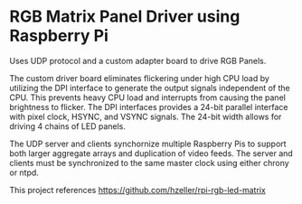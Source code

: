 # RGB Matrix Panel Driver using Raspberry Pi
Uses UDP protocol and a custom adapter board to drive RGB Panels.

The custom driver board eliminates flickering under high CPU load by utilizing the DPI interface to generate the output signals independent of the CPU.  This prevents heavy CPU load and interrupts from causing the panel brightness to flicker.  The DPI interfaces provides a 24-bit parallel interface with pixel clock, HSYNC, and VSYNC signals.  The 24-bit width allows for driving 4 chains of LED panels.

The UDP server and clients synchornize multiple Raspberry Pis to support both larger aggregate arrays and duplication of video feeds.  The server and clients must be synchronized to the same master clock using either chrony or ntpd.

This project references https://github.com/hzeller/rpi-rgb-led-matrix
